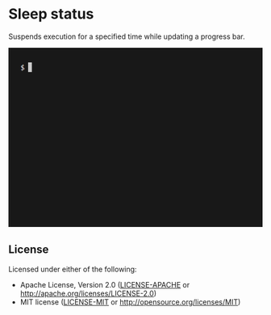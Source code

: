 # Sleep status

Suspends execution for a specified time while updating a progress bar.

![Animated demo](demo.gif)

## License

Licensed under either of the following:

* Apache License, Version 2.0 ([LICENSE-APACHE](LICENSE-APACHE) or <http://apache.org/licenses/LICENSE-2.0>)
* MIT license ([LICENSE-MIT](LICENSE-MIT) or <http://opensource.org/licenses/MIT>)
